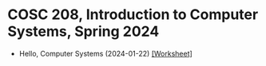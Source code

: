 # COSC 208, Introduction to Computer Systems, Spring 2024

* Hello, Computer Systems (2024-01-22) [[Worksheet]](2024-01-22.worksheet.html)

